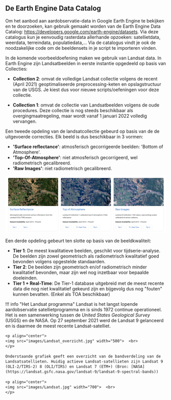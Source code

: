 ## De Earth Engine Data Catalog

Om het aanbod aan aardobservatie-data in Google Earth Engine te bekijken en te doorzoeken, kan gebruik gemaakt worden van de Earth Engine Data Catalog: <a href="https://developers.google.com/earth-engine/datasets" target="_blank">https://developers.google.com/earth-engine/datasets</a>. Via deze catalogus kun je eenvoudig rasterdata allerhande opzoeken: satellietdata, weerdata, terreindata, populatiedata,... Via de catalogus vindt je ook de noodzakelijke code om de beeldensets in je script te importeren vinden.

In de komende voorbeeldoefening maken we gebruik van Landsat data. In Earth Engine zijn Landsatbeelden in eerste instantie opgedeeld op basis van Collecties:

  - **Collection 2**: omvat de volledige Landsat collectie volgens de recent (April 2021) geoptimaliseerde preprocessing-keten en opslagstructuur van de USGS. Je kiest dus voor nieuwe scripts/oefeningen voor deze collectie.

  - **Collection 1**: omvat de collectie van Landsatbeelden volgens de oude procedures. Deze collectie is nog steeds beschikbaar als overgingmaatregeling, maar wordt vanaf 1 januari 2022 volledig vervangen.

Een tweede opdeling van de landsatcollectie gebeurd op basis van de de uitgevoerde correcties. Elk beeld is dus beschikbaar in 3 vormen:  

  - **'Surface reflectance'**: atmosferisch gecorrigeerde beelden: 'Bottom of Atmosphere'.
  - **'Top-Of-Atmosphere'**: niet atmosferisch gecorrigeerd, wel radiometrisch gecalibreerd.
  - **'Raw Images'**: niet radiometrisch gecalibreerd.

<p align="center">
  <img src="images/Landsat_GEE_Quality.JPG" width="700">  <br>
</p> 

Een derde opdeling gebeurt ten slotte op basis van de beeldkwaliteit:  

   - **Tier 1**: De meest kwalitatieve beelden, geschikt voor tijdserie-analyse. De beelden zijn zowel geometrisch als radiometrisch kwalitatief goed bevonden volgens opgestelde standaarden.  
   - **Tier 2**: De beelden zijn geometrisch en/of radiometrisch minder kwalitatief bevonden, maar zijn wel nog inzetbaar voor bepaalde doeleinden.  
   - **Tier 1 + Real-Time**: De Tier-1 database uitgebreid met de meest recente data die nog niet kwalitatief gekeurd zijn en bijgevolg dus nog "fouten" kunnen bevatten. (Enkel als TOA beschikbaar)

!!! info "Het Landsat programma"
    Landsat is het langst lopende aardobservatie satellietprogramma en is sinds 1972 continue operationeel. Het is een samenwerking tussen de *United States Geological Survey* (USGS) en de NASA. Op 27 september 2021 werd de Landsat 9 gelanceerd en is daarmee de meest recente Landsat-satelliet.

    <p align="center">
    <img src="images/Landsat_overzicht.jpg" width="500">  <br>
    </p> 
    
    Onderstaande grafiek geeft een overzicht van de bandverdeling van de Landsatsatellieten. Huidig actieve Landsat-satellieten zijn Landsat 9 (OLI-2/TIRS-2) 8 (OLI/TIRS) en Landsat 7 (ETM+) (Bron: [NASA](https://landsat.gsfc.nasa.gov/landsat-9/landsat-9-spectral-bands))

    <p align="center">
    <img src="images/Landsat.jpg" width="700">  <br>
    </p> 

